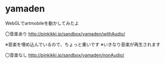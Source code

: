 # yamaden

WebGLでartmobileを動かしてみたよ

〇音楽あり
http://pinkikki.jp/sandbox/yamaden/withAudio/

※音楽を埋め込んでいるので、ちょっと重いです
※いきなり音楽が再生されます

〇音楽なし
http://pinkikki.jp/sandbox/yamaden/nonAudio/
